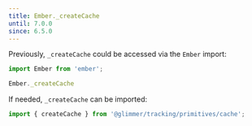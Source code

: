 ```yaml
---
title: Ember._createCache
until: 7.0.0
since: 6.5.0
---
```



Previously, `_createCache` could be accessed via the `Ember` import:
```js
import Ember from 'ember';

Ember._createCache
```

If needed, `_createCache` can be imported:
```js
import { createCache } from '@glimmer/tracking/primitives/cache';
```

